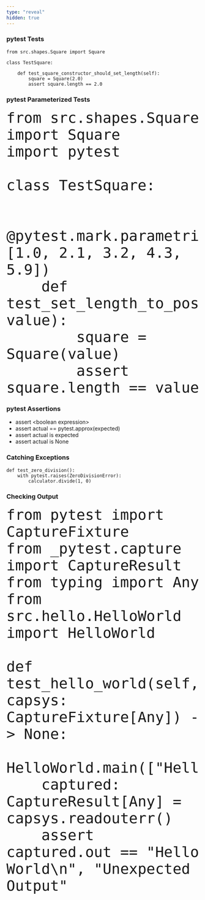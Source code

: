 ```yaml
---
type: "reveal"
hidden: true
---
```

<section>
    <h3>pytest Tests</h3>
    <pre class="stretch"><code>from src.shapes.Square import Square<br>
class TestSquare:<br>    
    def test_square_constructor_should_set_length(self):
        square = Square(2.0)
        assert square.length == 2.0</code></pre>
</section>
<section>
    <h3>pytest Parameterized Tests</h3>
    <pre class="stretch"><code style="font-size: 38px">from src.shapes.Square import Square
import pytest<br>
class TestSquare:<br> 
    @pytest.mark.parametrize("value", [1.0, 2.1, 3.2, 4.3, 5.9])
    def test_set_length_to_positive_value(self, value):
        square = Square(value)
        assert square.length == value</code></pre></code></pre>
</section>
<section>
    <h3>pytest Assertions</h3>
    <ul>
        <li>assert &lt;boolean expression></li>
        <li>assert actual == pytest.approx(expected)</li>
        <li>assert actual is expected</li>
        <li>assert actual is None</li>
    </ul>
</section>
<section>
    <h3>Catching Exceptions</h3>
    <pre class="python"><code>def test_zero_division():
    with pytest.raises(ZeroDivisionError):
        calculator.divide(1, 0)</code></pre>
</section>
<section>
    <h3>Checking Output</h3>
    <pre class="stretch python"><code style="font-size: 38px">from pytest import CaptureFixture
from _pytest.capture import CaptureResult
from typing import Any
from src.hello.HelloWorld import HelloWorld<br>
def test_hello_world(self, capsys: CaptureFixture[Any]) -> None:
    HelloWorld.main(["HelloWorld"])
    captured: CaptureResult[Any] = capsys.readouterr()
    assert captured.out == "Hello World\n", "Unexpected Output"</code></pre>
</section>

